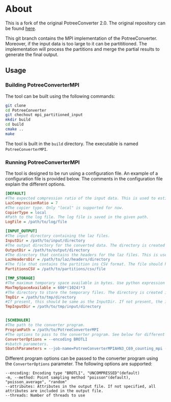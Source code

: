 # About
This is a fork of the original PotreeConverter 2.0. The original repository can be found [here](https://github.com/potree/PotreeConverter).

This git branch contains the MPI implementation  of the PotreeConverter. Moreover, if the input data is too large to it can be partititioned. The implementation will process the partitions and merge the partial results to generate the final output.

## Usage

### Building PotreeConverterMPI

The tool can be built using the following commands:

```bash
git clone
cd PotreeConverter
git chechout mpi_partitioned_input
mkdir build
cd build
cmake ..
make
```

The tool is built in the `build` directory. The executable is named `PotreeConverterMPI`.

### Running PotreeConverterMPI
The tool is designed to be run using a configuration file. An example of a configuration file is provided below. The comments in the configuration file explain the different options.


```ini
[DEFAULT]
#The expected compression ratio of the input data. This is used to estimate the required disk space for the temporary and output files.
LazCompressionRatio = 7
#The copier type. Only "local" is supported for now.
CopierType = local
#Path to the log file. The log file is saved in the given path.
LogFile = /path/to/log/file

[INPUT_OUTPUT]
#The input directory containing the laz files.
InputDir = /path/to/input/directory
#The output directory for the converted data. The directory is created if it does not exist.
OutputDir = /path/to/output/directory
#The directory that contains the headers for the laz files. This is used to determine the bounding box of the input data. The name of the headers files should be same as the laz files and must have ".json" extension.
LazHeadersDir = /path/to/laz/headers/directory
#The file that contains the partition ins CSV format. The file should have the following columns: "filename" and "partition_id". The "filename" column should contain the name of the laz file and the "partition_id" column should contain the partition number of the laz file. The partition_id should be a number between 0 and the number of partitions - 1. For un-partitioned data, all the files should have the same partition_id = 0
PartitionsCSV = /path/to/partitions/csv/file

[TMP_STORAGE]
#The maximum temporary space available in bytes. Use python expression format.
MaxTmpSpaceAvailable = 600*(1024)*3
#The directory to store the temporary files. The directory is created if it does not exist.
TmpDir = /path/to/tmp/directory
#If present, this should be same as the InputDir. If not present, the input files are copied to the TmpDir from the InputDir.
TmpInputDir = /path/to/tmp/input/directory


[SCHEDULER]
#The path to the converter program.
ProgramPath = /path/to/PotreeConverterMPI
#The options to pass to the converter program. See below for different options
ConverterOptions = --encoding BROTLI
#sbatch parameters.
SbatchParameters = --job-name=PotreeConverterMPIAHN3_C69_counting_mpi --output=/home/anauman/escience/projects/nD-PC/PotreeConverter/sbatchOutput/PotreeConverterMPI_counting_mpi_%%j.out --error=/home/anauman/escience/projects/nD-PC/PotreeConverter/sbatchOutput/PotreeConverterMPI_counting_mpi_%%j.err --partition=compute --account=research-abe-aet --nodes=10 --ntasks-per-node=1 --cpus-per-task=30 --time=10:00:00 --mem=100G
```
Different program options can be passed to the converter program using the `ConverterOptions` parameter. The following options are supported:

```
--encoding: Encoding type "BROTLI", "UNCOMPRESSED"(default)
-m, --method: Point sampling method "poisson"(default), "poisson_average", "random"
--attributes: Attributes in the output file. If not specified, all attributes are included in the output file.
--threads: Number of threads to use
```